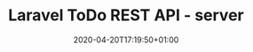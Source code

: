 ---
title: Laravel ToDo REST API - server
date: 2020-04-20T17:19:50+01:00
draft: True
categories:
  - Web Development
  - Programming
  - Backend
  - Frontend
tags:
  - Laravel
  - All
---